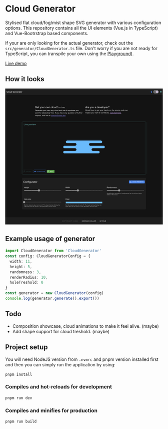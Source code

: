 # Cloud Generator

Stylised flat cloud/fog/mist shape SVG generator with various configuration options. This repository contains all the UI elements (Vue.js in TypeScript) and Vue-Bootrstrap based components.

If your are only looking for the actual generator, check out the `src/generator/CloudGenerator.ts` file. Don't worry if you are not ready for TypeScript, you can transpile your own using the [Playground](http://www.typescriptlang.org/play/)).

[Live demo](https://cloud-svg-generator.netlify.app/)

## How it looks

![Screenshot](https://raw.githubusercontent.com/onetdev/cloud_generator/main/src/assets/screenshot-v0.2.0.png)

## Example usage of generator

```typescript
import CloudGenerator from 'CloudGenerator'
const config: CloudGeneratorConfig = {
  width: 11,
  height: 5,
  randomness: 3,
  renderRadius: 10,
  holeTreshold: 0
}
const generator = new CloudGenerator(config)
console.log(generator.generate().export())
```

## Todo

- Composition showcase, cloud animations to make it feel alive. (maybe)
- Add shape support for cloud treshold. (maybe)

## Project setup

You will need NodeJS version from `.nvmrc` and pnpm version installed first and then you can simply run the application by using:

```
pnpm install
```

### Compiles and hot-reloads for development

```
pnpm run dev
```

### Compiles and minifies for production

```
pnpm run build
```
